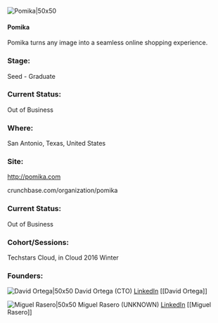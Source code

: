 

![Pomika|50x50](https://apimg.techstars.com/connect/images/image_files/56a7ab85a93e9ffad100001b/original/pomika_400x400.png)

#### Pomika
Pomika turns any image into a seamless online shopping experience.

### Stage: 
Seed - Graduate 

### Current Status: 
Out of Business

### Where:
San Antonio, Texas, United States

### Site:
http://pomika.com



crunchbase.com/organization/pomika

### Current Status: 
Out of Business

### Cohort/Sessions: 
Techstars Cloud, in Cloud 2016 Winter

### Founders: 

![David Ortega|50x50](https://apimg.techstars.com/connect/images/image_files/56a7abf4a93e9ffad100001c/original/Pomika-20.jpg) David Ortega (CTO) [LinkedIn](https://linkedin.com/in/gortegadavid) [[David Ortega]]

![Miguel Rasero|50x50](https://apimg.techstars.com/connect/images/image_files/56a7abbd808320384b000015/original/Pomika-21.jpg) Miguel Rasero (UNKNOWN) [LinkedIn](https://linkedin.com/in/miguelrasero) [[Miguel Rasero]]


